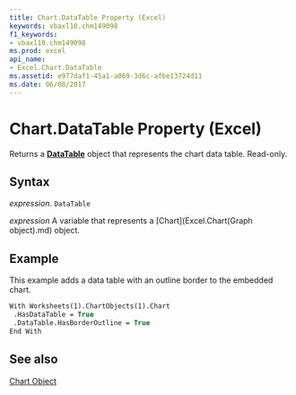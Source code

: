 ```yaml
---
title: Chart.DataTable Property (Excel)
keywords: vbaxl10.chm149098
f1_keywords:
- vbaxl10.chm149098
ms.prod: excel
api_name:
- Excel.Chart.DataTable
ms.assetid: e977daf1-45a1-a069-3d6c-afbe13724d11
ms.date: 06/08/2017
---
```



# Chart.DataTable Property (Excel)

Returns a  **[DataTable](Excel.DataTable(object).md)** object that represents the chart data table. Read-only.


## Syntax

 _expression_. `DataTable`

 _expression_ A variable that represents a [Chart](Excel.Chart(Graph object).md) object.


## Example

This example adds a data table with an outline border to the embedded chart.


```vb
With Worksheets(1).ChartObjects(1).Chart 
 .HasDataTable = True 
 .DataTable.HasBorderOutline = True 
End With
```


## See also


[Chart Object](Excel.Chart(object).md)

